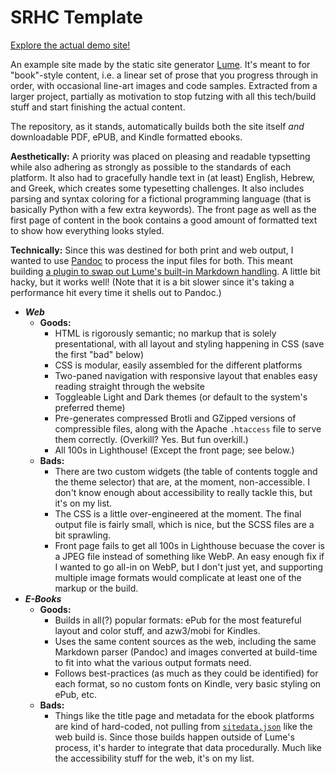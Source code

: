 # SRHC Template

[Explore the actual demo site!](https://shaneliesegang.com/projects/srhc-template)

An example site made by the static site generator [Lume](https://lume.land). It's meant to for "book"-style content, i.e. a linear set of prose that you progress through in order, with occasional line-art images and code samples. Extracted from a larger project, partially as motivation to stop futzing with all this tech/build stuff and start finishing the actual content. 

The repository, as it stands, automatically builds both the site itself _and_ downloadable PDF, ePUB, and Kindle formatted ebooks. 

**Aesthetically:** A priority was placed on pleasing and readable typsetting while also adhering as strongly as possible to the standards of each platform. It also had to gracefully handle text in (at least) English, Hebrew, and Greek, which creates some typesetting challenges. It also includes parsing and syntax coloring for a fictional programming language (that is basically Python with a few extra keywords). The front page as well as the first page of content in the book contains a good amount of formatted text to show how everything looks styled. 

**Technically:** Since this was destined for both print and web output, I wanted to use [Pandoc](https://pandoc.org/) to process the input files for both. This meant building [a plugin to swap out Lume's built-in Markdown handling](/src/lumeMods/pandocMarkdown.ts). A little bit hacky, but it works well! (Note that it is a bit slower since it's taking a performance hit every time it shells out to Pandoc.)

* _**Web**_
  * **Goods:** 
    * HTML is rigorously semantic; no markup that is solely presentational, with all layout and styling happening in CSS (save the first "bad" below)
    * CSS is modular, easily assembled for the different platforms
    * Two-paned navigation with responsive layout that enables easy reading straight through the website
    * Toggleable Light and Dark themes (or default to the system's preferred theme)
    * Pre-generates compressed Brotli and GZipped versions of compressible files, along with the Apache `.htaccess` file to serve them correctly. (Overkill? Yes. But fun overkill.)
    * All 100s in Lighthouse! (Except the front page; see below.)
  * **Bads:**
    * There are two custom widgets (the table of contents toggle and the theme selector) that are, at the moment, non-accessible. I don't know enough about accessibility to really tackle this, but it's on my list. 
    * The CSS is a little over-engineered at the moment. The final output file is fairly small, which is nice, but the SCSS files are a bit sprawling. 
    * Front page fails to get all 100s in Lighthouse becuase the cover is a JPEG file instead of something like WebP. An easy enough fix if I wanted to go all-in on WebP, but I don't just yet, and supporting multiple image formats would complicate at least one of the markup or the build. 
* _**E-Books**_
  * **Goods:**
    * Builds in all(?) popular formats: ePub for the most featureful layout and color stuff, and azw3/mobi for Kindles. 
    * Uses the same content sources as the web, including the same Markdown parser (Pandoc) and images converted at build-time to fit into what the various output formats need. 
    * Follows best-practices (as much as they could be identified) for each format, so no custom fonts on Kindle, very basic styling on ePub, etc. 
  * **Bads:**
    * Things like the title page and metadata for the ebook platforms are kind of hard-coded, not pulling from [`sitedata.json`](./content/_data/sitedata.json) like the web build is. Since those builds happen outside of Lume's process, it's harder to integrate that data procedurally. Much like the accessibility stuff for the web, it's on my list.
